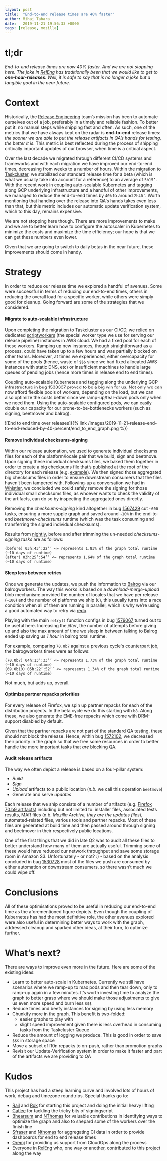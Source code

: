```yaml
---
layout: post
title:  "End-to-end release times are 40% faster"
author: Mihai Tabara
date:   2019-11-21 19:56:33 +0000
tags: [release, mozilla]
---
```


# tl;dr

_End-to-end release times are now 40% faster. And we are not stopping here. The joke in [RelEng](https://wiki.mozilla.org/ReleaseEngineering/) has traditionally been that we would like to get to **one-hour-releases**.
Well, it is safe to say that is no longer a joke but a tangible goal in the near future._

# Context

Historically, the [Release Engineering](https://wiki.mozilla.org/ReleaseEngineering) team’s mission has been to automate ourselves out of a job, preferably in a timely and reliable fashion.
To better put it: no manual steps while shipping fast and often. As such, one of the metrics that we have always kept on the radar is **end-to-end** release times: _the sooner we are able to put the release artifacts in QA’s hands for testing,
the better it is_. This metric is best reflected during the process of shipping critically important updates of our browser, when time is a critical aspect.

Over the last decade we migrated through different CI/CD systems and frameworks and with each migration we have improved our end-to-end times, decreasing from weeks to a number of hours.
Within the migration to [Taskcluster](https://docs.taskcluster.net/), we stabilized our standard release time for a beta (which is what we usually take into account for a reference) to an average of `5h15’`.
With the recent work in coupling auto-scalable Kubernetes and tagging along GCP underlying infrastructure and a handful of other improvements, we managed to reduce the end-to-end times by `40%` to around `2h40’`.
Worth mentioning that handing over the release into QA's hands takes even less than that, but this metric includes our automatic update verification system, which to this day, remains expensive.

We are not stopping here though. There are more improvements to make and we are to better learn how to configure the autoscaler in Kubernetes to minimize the costs and maximize the time efficiency; our hope is that we can get these numbers even lower.

Given that we are going to switch to daily betas in the near future, these improvements should come in handy.

# Strategy

In order to reduce our release time we explored a handful of avenues. Some were successful in terms of reducing our end-to-end times, others in reducing the overall load for a specific worker,
while others were simply good for cleanup. Going forward are some of the strategies that we considered.

#### Migrate to auto-scalable infrastructure

Upon completing the migration to Taskcluster as our CI/CD, we relied on dedicated [scriptworkers](https://scriptworker.readthedocs.io/)
(the special worker type we use for serving our release pipeline) instances in AWS cloud.
We had a fixed pool for each of these workers. Ramping up new instances, though straightforward as a process, could have taken up to a few hours and was partially blocked on other teams.
Moreover, at times we experienced, either overcapacity for some of the pools (hence, waste of `$$$` since we had fixed allocated AWS instances with static DNS, etc) or
insufficient machines to handle large queues of pending jobs (hence more times in release end to end times).

Coupling auto-scalable Kubernetes and tagging along the underlying GCP infrastructure in bug [1533337](https://bugzilla.mozilla.org/show_bug.cgi?id=1533337) proved to be a big win for us.
Not only we can now afford flexible pools of workers, depending on the load, but we can also optimize the costs better since we ramp-up/tear-down pods only when we need them.
Using the auto-scalable configured pods, we can easily double our capacity for our prone-to-be-bottlenecks workers (such as signing, beetmover and balrog).

![End to end time over releases]({% link /images/2019-11-21-release-end-to-end-reduced-by-40-percent/end_to_end_graph.png %})


#### Remove individual checksums-signing

Within our release automation, we used to generate individual checksums files for each of the platform/locale pair that we build, sign and beetmove.
Upon signing these individual checksums files, we baked them together in order to create a big checksums file that’s published at the root of the directory for each release (e.g. [example](https://archive.mozilla.org/pub/firefox/candidates/70.0b9-candidates/build1/SHA256SUMS)).
We then signed those aggregated big checksums files in order to ensure downstream consumers that the files haven’t been tampered with.
Following-up a conversation we had in [Whistler](https://wiki.mozilla.org/All_Hands/Whistler2019), we concluded we could safely remove the signing for those individual small checksums files, as whoever wants to check the validity of the artifacts,
can do so by inspecting the aggregated ones directly.

Removing the _checksums-signing_ kind altogether in bug [1567429](https://bugzilla.mozilla.org/show_bug.cgi?id=1567429) cut `~600` tasks, ensuring a more supple graph and saved around `~10%` in the end-to-end _beetmover-checksums_ runtime
(which was the task consuming and transferring the signed individual checksums).

Results from [nightly](https://blog.nightly.mozilla.org/), before and after trimming the un-needed _checksums-signing tasks_ are as follows:
```
(before) 03h:43’:22’’ <= represents 1.83% of the graph total runtime (~10 days of runtime)
(after) 03h:25’:54’’ <= represents 1.64% of the graph total runtime (~10 days of runtime)
```

#### Sleep less between retries

Once we generate the updates, we push the information to [Balrog](https://wiki.mozilla.org/Balrog) via our balrogworkers. The way this works is based on a _download-merge-upload_ blob mechanism:
provided the number of locales that we have per release (`~100`) and the number of platforms we ship (`6`), this usually turns into a race condition when all of them are running in parallel,
which is why we’re using a good automated way to retry via [redo](https://github.com/mozilla-releng/redo).

Playing with the main `retry()` function configs in bug [1579067](https://bugzilla.mozilla.org/show_bug.cgi?id=1579067) turned out to be useful here. Increasing the _jitter_, the number of attempts before
giving up and also the max amount of time we sleep in between talking to Balrog ended up saving us *1 hour* in balrog total runtime.

For example, comparing `70.0b7` against a previous cycle's counterpart job, the balrogworkers times were as follows:
```
(70.0b7) 04h:13’:33’’ <= represents 1.73% of the graph total runtime (~10 days of runtime)
(69.0b10) 05h:22’:52’’ <= represents 1.34% of the graph total runtime (~10 days of runtime)
```

Not much, but adds up, overall.

#### Optimize partner repacks priorities

For every release of Firefox, we spin up partner repacks for each of the distribution projects. In the beta cycle we do this starting with `b8`. Along these, we also generate the EME-free repacks which come with DRM-support disabled by default.

Given that the partner repacks are not part of the standard QA testing, these should not block the release. Hence, within bug [1572102](https://bugzilla.mozilla.org/show_bug.cgi?id=1572102),
we decreased their priority in the graph so that we free some resources in order to better handle the more important tasks that _are_ blocking QA.

#### Audit release artifacts

The way we often depict a release is based on a four-pillar system:
* *Build*
* *Sign*
* *Upload* artifacts to a public location (_n.b._ we call this operation `beetmove`)
* Generate and serve *updates*

Each release that we ship consists of a number of artifacts (e.g. [Firefox 70.b9 artifacts](https://archive.mozilla.org/pub/firefox/candidates/70.0b9-candidates/build1/)) including but not limited to: installer files,
associated tests results, MAR files (n.b. _Mozilla Archive, they are the updates files_), automated-related files, various tools and partner repacks.
Most of these files are generated at build time and then passed around through signing and beetmover in their respectively public locations.

One of the first things that we did in late Q2 was to audit all these files to better understand how many of them are actually useful.
Trimming some of these would have reduced our network throughput and save some storage room in Amazon S3. Unfortunately - or not? :) - based on the analysis concluded in bug [1530728](https://bugzilla.mozilla.org/show_bug.cgi?id=1530728)
most of the files we push are consumed by either automation or downstream consumers, so there wasn’t much we could wipe off.

# Conclusions

All of these optimisations proved to be useful in reducing our end-to-end time as the aforementioned figure depicts.
Even though the coupling of Kubernetes has had the most definitive role, the other avenues explored were also useful in determining better ways to work with the graph, addressed cleanup and sparked other ideas, at their turn, to optimize further.

# What’s next?

There are ways to improve even more in the future. Here are some of the existing ideas:
* Learn to better auto-scale in Kubernetes. Currently we still have scenarios where we ramp-up to max pods and then tear down, only to ramp-up again in a few minutes.
It’s worth investing time to analyze the graph to better grasp where we should make those adjustments to give us even more speed and burn less `$$$`
* Reduce times and beefy instances for signing by using less memory
* Chunkify more in the graph. This benefit is two-folded:
  * easier graphs to play with
  * slight speed improvement given there is less overhead in consuming tasks from the Taskcluster Queue
* Reduce the amount of logging we produce. This is good in order to save `$$$` in storage space
* Move a subset of l10n repacks to on-push, rather than promotion graphs
* Revisit our Update-Verification system in order to make it faster and part of the artifacts we are providing to QA

# Kudos

This project has had a steep learning curve and involved lots of hours of work, debug and timezone roundtrips. Special thanks go to:
* [Rail](http://rail.merail.ca/) and [Rok](https://garbas.si/) for starting this project and doing the initial heavy lifting
* [Catlee](https://atlee.ca/blog/) for tackling the tricky bits of signingscript
* [Bhearsum](http://hearsum.ca/blog) and [NThomas](http://ftangftang.wordpress.com/) for valuable contributions in identifying ways to optimize the graph and also to shepard some of the workers over the finish line
* [Sfraser](https://www.underhenge.org/) and [Nthomas](http://ftangftang.wordpress.com/) for aggregating CI data in order to provide dashboards for end to end release times
* [Oremj](https://github.com/oremj) for providing us support from CloudOps along the process
* Everyone in [RelEng](https://wiki.mozilla.org/ReleaseEngineering#Team) who, one way or another, contributed to this project along the way
